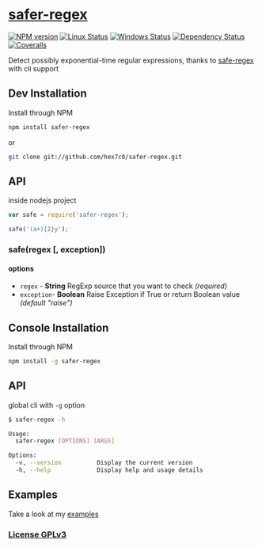 # [safer-regex](https://github.com/hex7c0/safer-regex)

[![NPM version](https://img.shields.io/npm/v/safer-regex.svg)](https://www.npmjs.com/package/safer-regex)
[![Linux Status](https://img.shields.io/travis/hex7c0/safer-regex.svg?label=linux-osx)](https://travis-ci.org/hex7c0/safer-regex)
[![Windows Status](https://img.shields.io/appveyor/ci/hex7c0/safer-regex.svg?label=windows)](https://ci.appveyor.com/project/hex7c0/safer-regex)
[![Dependency Status](https://img.shields.io/david/hex7c0/safer-regex.svg)](https://david-dm.org/hex7c0/safer-regex)
[![Coveralls](https://img.shields.io/coveralls/hex7c0/safer-regex.svg)](https://coveralls.io/r/hex7c0/safer-regex)

Detect possibly exponential-time regular expressions, thanks to [safe-regex](https://github.com/substack/safe-regex) with cli support

## Dev Installation

Install through NPM

```bash
npm install safer-regex
```
or
```bash
git clone git://github.com/hex7c0/safer-regex.git
```

## API

inside nodejs project
```js
var safe = require('safer-regex');

safe('(a+){2}y');
```

### safe(regex [, exception])

#### options

 - `regex` - **String** RegExp source that you want to check *(required)*
 - `exception`- **Boolean** Raise Exception if True or return Boolean value *(default "raise")*

## Console Installation

Install through NPM

```bash
npm install -g safer-regex
```

## API

global cli with `-g` option
```bash
$ safer-regex -h

Usage:
  safer-regex [OPTIONS] [ARGS]

Options: 
  -v, --version          Display the current version
  -h, --help             Display help and usage details
```

## Examples

Take a look at my [examples](examples)

### [License GPLv3](LICENSE)
